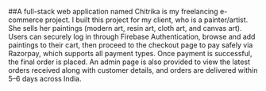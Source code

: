 ##A full-stack web application named Chitrika is my freelancing e-commerce project. I built this project for my client, who is a painter/artist. She sells her paintings (modern art, resin art, cloth art, and canvas art). Users can securely log in through Firebase Authentication, browse and add paintings to their cart, then proceed to the checkout page to pay safely via Razorpay, which supports all payment types. Once payment is successful, the final order is placed. An admin page is also provided to view the latest orders received along with customer details, and orders are delivered within 5–6 days across India.

